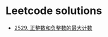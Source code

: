 # Leetcode solutions

- [2529. 正整数和负整数的最大计数](java/MaximumCountOfPositiveIntegerAndNegativeInteger.java)
